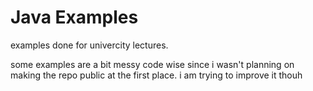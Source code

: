 # Java Examples

examples done for univercity lectures.

some examples are a bit messy code wise since
i wasn't planning on making the repo public at the first place.
i am trying to improve it thouh
